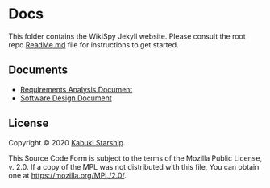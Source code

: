 # Docs

This folder contains the WikiSpy Jekyll website. Please consult the root repo [ReadMe.md](../) file for instructions to get started.

## Documents

* [Requirements Analysis Document](./RAD/)
* [Software Design Document](./SDD/)

## License

Copyright © 2020 [Kabuki Starship](https://kabukistarship.com).

This Source Code Form is subject to the terms of the Mozilla Public License, v. 2.0. If a copy of the MPL was not distributed with this file, You can obtain one at <https://mozilla.org/MPL/2.0/>.
